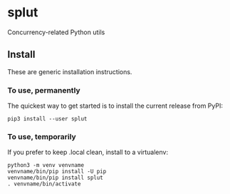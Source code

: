 # splut
Concurrency-related Python utils

## Install
These are generic installation instructions.

### To use, permanently
The quickest way to get started is to install the current release from PyPI:
```
pip3 install --user splut
```

### To use, temporarily
If you prefer to keep .local clean, install to a virtualenv:
```
python3 -m venv venvname
venvname/bin/pip install -U pip
venvname/bin/pip install splut
. venvname/bin/activate
```
